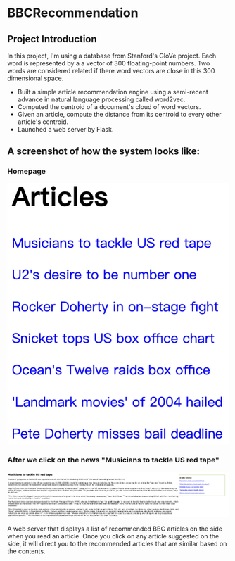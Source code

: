 # BBCRecommendation

## Project Introduction

In this project, I'm using a database from Stanford's GloVe project. Each word is represented by a a vector of 300 floating-point numbers. Two words are considered related if there word vectors are close in this 300 dimensional space.
- Built a simple article recommendation engine using a semi-recent advance in natural language processing called word2vec.
- Computed the centroid of a document's cloud of word vectors.
- Given an article, compute the distance from its centroid to every other article's centroid.
- Launched a web server by Flask.


## A screenshot of how the system looks like:

### Homepage
![](./static/screenshot1.png)

### After we click on the news "Musicians to tackle US red tape"
![](./static/screenshot2.png)

A web server that displays a list of recommended BBC articles on the side when you read an article. Once you click on any article suggested on the side, it will direct you to the recommended articles that are similar based on the contents.